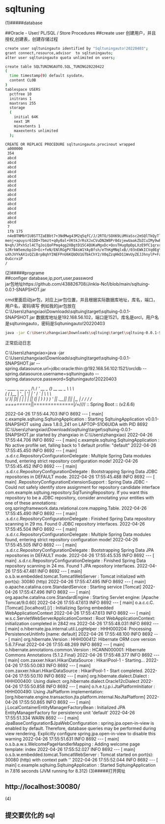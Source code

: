 # sqltuning


(1)#####database  

##Oracle - User/ PL/SQL / Store Procedures
##create user
创建用户，并且授权,创建表，创建存储过程
```sh
create user sqltuningauto identified by "Sqltuningauto!20220403";
grant connect,resource,advisor  to sqltuningauto;
alter user sqltuningauto quota unlimited on users;

create table SQLTUNINGAUTO.SQL_TUNING20220422
(
  time timestamp(9) default sysdate，
  content CLOB
)
tablespace USERS
  pctfree 10
  initrans 1
  maxtrans 255
  storage
  (
    initial 64K
    next 1M
    minextents 1
    maxextents unlimited
  );

CREATE OR REPLACE PROCEDURE sqltuningauto.procinout wrapped
 a000000
 354
 abcd
 abcd
 abcd
 abcd
 abcd
 abcd
 abcd
 abcd
 abcd
 abcd
 abcd
 abcd
 abcd
 abcd
 abcd
 7
 1fb 175
 n4eBTNMbYIU8STTZaEBbt7+3NdMwg43M2q5qfC/J/2RTO/SOXK9LUMVaSsc2mSQlTkQyTlAm
menj+apuysr61DD+7bmzt+q0y0al+VKtkJrRsXJxCVuDN2W8Pr0dzjewUaakZbZCuIMy9wEw
N+qh/JPxhSzl4CTgJoiQoFPmq4qg2XBgtD15C4QUKaMgxDc+QosTHug0pDpLXzE9fC1qrxrf
SJRrkW5emzbp1O+Ec+feN/ENlRGgPV7B4sW1YAyBfsh/eThKgMNqlxB//03nEWkICVq0EgYN
uXhJVYkAX1sQZiBrpBqhYINEFPnU6KQbDU1GTbkChY2/X0qZzqHkD11WvUyZEJJhnylP+FaY
OuGcrxiP
/


```
(2)#####programe  
##configer database,ip,port,user,password  
jar包地址https://github.com/438826708/Jinkla-No1/blob/main/sqltuing-0.0.1-SNAPSHOT.jar  

cmd里面启动jar包，对应上jar包位置，并且根据实际数据库地址，库名，端口，用户名，密码填写
例如我的jar包放在C:\Users\zhangxiao\Downloads\sqltuing\target\sqltuing-0.0.1-SNAPSHOT.jar
数据库地址是192.168.56.102，端口是1521，库名是orcl，用户名是sqltuningauto，密码是Sqltuningauto!20220403


```sh
java -jar C:\Users\zhangxiao\Downloads\sqltuing\target\sqltuing-0.0.1-SNAPSHOT.jar --spring.datasource.url=jdbc:oracle:thin:@192.168.56.102:1521/orcl --spring.datasource.username=sqltuningauto --spring.datasource.password=Sqltuningauto!20220403
```

正常启动日志


C:\Users\zhangxiao>java -jar C:\Users\zhangxiao\Downloads\sqltuing\target\sqltuing-0.0.1-SNAPSHOT.jar --spring.datasource.url=jdbc:oracle:thin:@192.168.56.102:1521/orcldb --spring.datasource.username=sqltuningauto --spring.datasource.password=Sqltuningauto!20220403

  .   ____          _            __ _ _
 /\\ / ___'_ __ _ _(_)_ __  __ _ \ \ \ \
( ( )\___ | '_ | '_| | '_ \/ _` | \ \ \ \
 \\/  ___)| |_)| | | | | || (_| |  ) ) ) )
  '  |____| .__|_| |_|_| |_\__, | / / / /
 =========|_|==============|___/=/_/_/_/
 :: Spring Boot ::                (v2.6.6)

2022-04-26 17:55:44.703  INFO 8692 --- [           main] c.example.sqltuing.SqltuingApplication   : Starting SqltuingApplication v0.0.1-SNAPSHOT using Java 1.8.0_241 on LAPTOP-S1O6UIDA with PID 8692 (C:\Users\zhangxiao\Downloads\sqltuing\target\sqltuing-0.0.1-SNAPSHOT.jar started by zhangxiao in C:\Users\zhangxiao)
2022-04-26 17:55:44.706  INFO 8692 --- [           main] c.example.sqltuing.SqltuingApplication   : No active profile set, falling back to 1 default profile: "default"
2022-04-26 17:55:45.450  INFO 8692 --- [           main] .s.d.r.c.RepositoryConfigurationDelegate : Multiple Spring Data modules found, entering strict repository configuration mode!
2022-04-26 17:55:45.452  INFO 8692 --- [           main] .s.d.r.c.RepositoryConfigurationDelegate : Bootstrapping Spring Data JDBC repositories in DEFAULT mode.
2022-04-26 17:55:45.488  INFO 8692 --- [           main] .RepositoryConfigurationExtensionSupport : Spring Data JDBC - Could not safely identify store assignment for repository candidate interface com.example.sqltuing.repository.SqlTuningRepository. If you want this repository to be a JDBC repository, consider annotating your entities with one of these annotations: org.springframework.data.relational.core.mapping.Table.
2022-04-26 17:55:45.490  INFO 8692 --- [           main] .s.d.r.c.RepositoryConfigurationDelegate : Finished Spring Data repository scanning in 29 ms. Found 0 JDBC repository interfaces.
2022-04-26 17:55:45.504  INFO 8692 --- [           main] .s.d.r.c.RepositoryConfigurationDelegate : Multiple Spring Data modules found, entering strict repository configuration mode!
2022-04-26 17:55:45.505  INFO 8692 --- [           main] .s.d.r.c.RepositoryConfigurationDelegate : Bootstrapping Spring Data JPA repositories in DEFAULT mode.
2022-04-26 17:55:45.535  INFO 8692 --- [           main] .s.d.r.c.RepositoryConfigurationDelegate : Finished Spring Data repository scanning in 24 ms. Found 1 JPA repository interfaces.
2022-04-26 17:55:47.481  INFO 8692 --- [           main] o.s.b.w.embedded.tomcat.TomcatWebServer  : Tomcat initialized with port(s): 30080 (http)
2022-04-26 17:55:47.495  INFO 8692 --- [           main] o.apache.catalina.core.StandardService   : Starting service [Tomcat]
2022-04-26 17:55:47.496  INFO 8692 --- [           main] org.apache.catalina.core.StandardEngine  : Starting Servlet engine: [Apache Tomcat/9.0.60]
2022-04-26 17:55:47.613  INFO 8692 --- [           main] o.a.c.c.C.[Tomcat].[localhost].[/]       : Initializing Spring embedded WebApplicationContext
2022-04-26 17:55:47.613  INFO 8692 --- [           main] w.s.c.ServletWebServerApplicationContext : Root WebApplicationContext: initialization completed in 2842 ms
2022-04-26 17:55:48.031  INFO 8692 --- [           main] o.hibernate.jpa.internal.util.LogHelper  : HHH000204: Processing PersistenceUnitInfo [name: default]
2022-04-26 17:55:48.100  INFO 8692 --- [           main] org.hibernate.Version                    : HHH000412: Hibernate ORM core version 5.6.7.Final
2022-04-26 17:55:48.269  INFO 8692 --- [           main] o.hibernate.annotations.common.Version   : HCANN000001: Hibernate Commons Annotations {5.1.2.Final}
2022-04-26 17:55:48.377  INFO 8692 --- [           main] com.zaxxer.hikari.HikariDataSource       : HikariPool-1 - Starting...
2022-04-26 17:55:50.083  INFO 8692 --- [           main] com.zaxxer.hikari.HikariDataSource       : HikariPool-1 - Start completed.
2022-04-26 17:55:50.110  INFO 8692 --- [           main] org.hibernate.dialect.Dialect            : HHH000400: Using dialect: org.hibernate.dialect.Oracle12cDialect
2022-04-26 17:55:50.858  INFO 8692 --- [           main] o.h.e.t.j.p.i.JtaPlatformInitiator       : HHH000490: Using JtaPlatform implementation: [org.hibernate.engine.transaction.jta.platform.internal.NoJtaPlatform]
2022-04-26 17:55:50.865  INFO 8692 --- [           main] j.LocalContainerEntityManagerFactoryBean : Initialized JPA EntityManagerFactory for persistence unit 'default'
2022-04-26 17:55:51.334  WARN 8692 --- [           main] JpaBaseConfiguration$JpaWebConfiguration : spring.jpa.open-in-view is enabled by default. Therefore, database queries may be performed during view rendering. Explicitly configure spring.jpa.open-in-view to disable this warning
2022-04-26 17:55:51.631  INFO 8692 --- [           main] o.s.b.a.w.s.WelcomePageHandlerMapping    : Adding welcome page template: index
2022-04-26 17:55:52.027  INFO 8692 --- [           main] o.s.b.w.embedded.tomcat.TomcatWebServer  : Tomcat started on port(s): 30080 (http) with context path ''
2022-04-26 17:55:52.044  INFO 8692 --- [           main] c.example.sqltuing.SqltuingApplication   : Started SqltuingApplication in 7.816 seconds (JVM running for 8.312)
(3)#####打开网址
##  http://localhost:30080/

(4)
## 提交要优化的 sql

